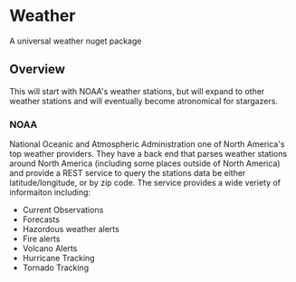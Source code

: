 # Weather
A universal weather nuget package

## Overview
This will start with NOAA's weather stations, but will expand to other weather stations and will eventually become atronomical for stargazers.

### NOAA
National Oceanic and Atmospheric Administration one of North America's top weather providers. They have a back end that parses weather stations around North America (including some places outside of North America) and provide a REST service to query the stations data be either latitude/longitude, or by zip code. The service provides a wide veriety of informaiton including:
- Current Observations
- Forecasts
- Hazordous weather alerts
- Fire alerts
- Volcano Alerts
- Hurricane Tracking
- Tornado Tracking
